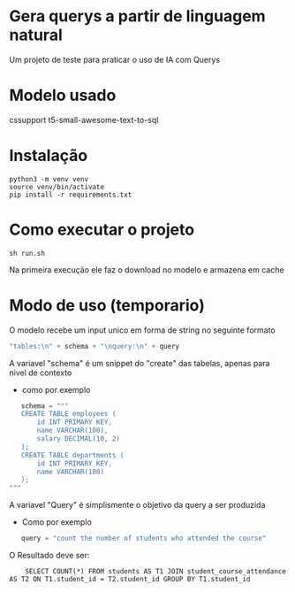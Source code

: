 # Gera querys a partir de linguagem natural
Um projeto de teste para praticar o uso de IA com Querys

# Modelo usado
  cssupport t5-small-awesome-text-to-sql 

# Instalação
``` shell
python3 -m venv venv
source venv/bin/activate
pip install -r requirements.txt
```

# Como executar o projeto
``` shell
sh run.sh
```
Na primeira execução ele faz o download no modelo
e armazena em cache

# Modo de uso (temporario)
 O modelo recebe um input unico em forma de string no seguinte formato
 ```c
 "tables:\n" + schema + "\nquery:\n" + query
 ```
 A variavel "schema" é um snippet do "create" das tabelas, apenas para nivel de contexto
 - como por exemplo
 ```python
    schema = """
    CREATE TABLE employees (
        id INT PRIMARY KEY,
        name VARCHAR(100),
        salary DECIMAL(10, 2)
    );
    CREATE TABLE departments (
        id INT PRIMARY KEY,
        name VARCHAR(100)
    );
"""
 ```
 A variavel "Query" é simplismente o objetivo da query a ser produzida
 - Como por exemplo
 ```python
    query = "count the number of students who attended the course"
```
O Resultado deve ser:
``` shell
    SELECT COUNT(*) FROM students AS T1 JOIN student_course_attendance AS T2 ON T1.student_id = T2.student_id GROUP BY T1.student_id
```
